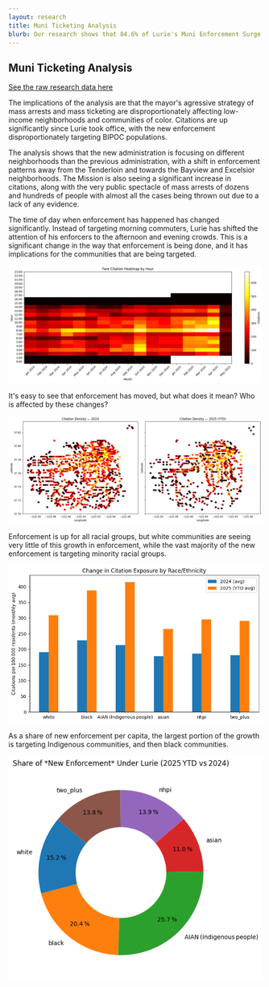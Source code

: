 ```yaml
---
layout: research
title: Muni Ticketing Analysis
blurb: Our research shows that 84.6% of Lurie's Muni Enforcement Surge is exclusively targeting minority neighborhoods.
---
```




## Muni Ticketing Analysis

[See the raw research data here](./research)
 
The implications of the analysis are that the mayor's agressive strategy of mass arrests and mass ticketing are disproportionately affecting low-income neighborhoods and communities of color. Citations are up significantly since Lurie took office, with the new enforcement disproportionately targeting BIPOC populations.  

The analysis shows that the new administration is focusing on different neighborhoods than the previous administration, with a shift in enforcement patterns away from the Tenderloin and towards the Bayview and Excelsior neighborhoods. The Mission is also seeing a significant increase in citations, along with the very public spectacle of mass arrests of dozens and hundreds of people with almost all the cases being thrown out due to a lack of any evidence.  

The time of day when enforcement has happened has changed significantly. Instead of targeting morning commuters, Lurie has shifted the attention of his enforcers to the afternoon and evening crowds. This is a significant change in the way that enforcement is being done, and it has implications for the communities that are being targeted.  

<a href="./research/output_1_26.png"><img src="./research/output_1_9.png" class="photo" alt="A heatmap of enforcement data illustrates the shift towards later hours of the day once Lurie took office."></a>  

It's easy to see that enforcement has moved, but what does it mean? Who is affected by these changes?  

<a href="./research/output_1_26.png"><img src="./research/output_1_18.png" class="photo" alt="A geographic heatmap of enformcement shows how Lurie has shifted attention away from white neighborhoods and into minority neighborhoods."></a>  

Enforcement is up for all racial groups, but white communities are seeing very little of this growth in enforcement, while the vast majority of the new enforcement is targeting minority racial groups.  

<a href="./research/output_1_26.png"><img src="./research/output_1_26.png" class="photo" alt="A bar chart shows average enforcement per capita for each racial group, with huge increases for black and ingigenous people, and only slight increases for white people."></a>  

As a share of new enforcement per capita, the largest portion of the growth is targeting Indigenous communities, and then black communities.  

<a href="./research/output_1_28.png"><img src="./research/output_1_28.png" class="photo" alt="A pie chart shows the same data about percent of new enforcement exposure per capita."></a>  

